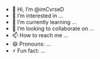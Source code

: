 - 👋 Hi, I’m @imCvrseD
- 👀 I’m interested in ...
- 🌱 I’m currently learning ...
- 💞️ I’m looking to collaborate on ...
- 📫 How to reach me ...
- 😄 Pronouns: ...
- ⚡ Fun fact: ...

<!---
imCvrseD/imCvrseD is a ✨ special ✨ repository because its `README.md` (this file) appears on your GitHub profile.
You can click the Preview link to take a look at your changes.
--->
